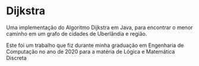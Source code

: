 # Dijkstra
Uma implementação do Algoritmo Dijkstra em Java, para encontrar o menor caminho em um grafo de cidades de Uberlândia e região.

Este foi um trabalho que fiz durante minha graduação em Engenharia de Computação no ano de 2020 para a matéria de Lógica e Matemática Discreta
